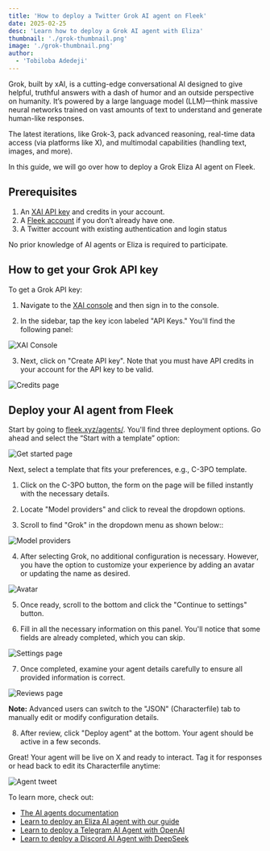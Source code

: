 ```yaml
---
title: 'How to deploy a Twitter Grok AI agent on Fleek'
date: 2025-02-25
desc: 'Learn how to deploy a Grok AI agent with Eliza'
thumbnail: './grok-thumbnail.png'
image: './grok-thumbnail.png'
author:
  - 'Tobiloba Adedeji'
---
```


Grok, built by xAI, is a cutting-edge conversational AI designed to give helpful, truthful answers with a dash of humor and an outside perspective on humanity. It’s powered by a large language model (LLM)—think massive neural networks trained on vast amounts of text to understand and generate human-like responses.

The latest iterations, like Grok-3, pack advanced reasoning, real-time data access (via platforms like X), and multimodal capabilities (handling text, images, and more).

In this guide, we will go over how to deploy a Grok Eliza AI agent on Fleek.

## Prerequisites

1. An [XAI API key](https://x.ai/api) and credits in your account.
2. A [Fleek account](https://fleek.xyz/) if you don’t already have one.
3. A Twitter account with existing authentication and login status

No prior knowledge of AI agents or Eliza is required to participate.

## How to get your Grok API key

To get a Grok API key:

1. Navigate to the [XAI console](https://x.ai/api) and then sign in to the console.

2. In the sidebar, tap the key icon labeled "API Keys." You'll find the following panel:

![XAI Console](./x-api-key.png)

3. Next, click on "Create API key". Note that you must have API credits in your account for the API key to be valid.

![Credits page](./credits-page.png)

## Deploy your AI agent from Fleek

Start by going to [fleek.xyz/agents/](https://fleek.xyz/agents/). You'll find three deployment options. Go ahead and select the “Start with a template” option:

![Get started page](./options-page.png)

Next, select a template that fits your preferences, e.g., C-3PO template.

1. Click on the C-3PO button, the form on the page will be filled instantly with the necessary details.

2. Locate "Model providers" and click to reveal the dropdown options.

3. Scroll to find "Grok" in the dropdown menu as shown below::

![Model providers](./models.png)

4. After selecting Grok, no additional configuration is necessary. However, you have the option to customize your experience by adding an avatar or updating the name as desired.

![Avatar](./avatar.png)

5. Once ready, scroll to the bottom and click the "Continue to settings" button.

6. Fill in all the necessary information on this panel. You'll notice that some fields are already completed, which you can skip.

![Settings page](./settings.png)

7. Once completed, examine your agent details carefully to ensure all provided information is correct.

![Reviews page](./reviews.png)

**Note:** Advanced users can switch to the "JSON" (Characterfile) tab to manually edit or modify configuration details.

8.  After review, click "Deploy agent" at the bottom. Your agent should be active in a few seconds.

Great! Your agent will be live on X and ready to interact. Tag it for responses or head back to edit its Characterfile anytime:

![Agent tweet](./agent-tweet.png)

To learn more, check out:

- [The AI agents documentation](/docs/ai-agents/)
- [Learn to deploy an Eliza AI agent with our guide](/guides/eliza-guide/)
- [Learn to deploy a Telegram AI Agent with OpenAI](/guides/telegram-ai-agent)
- [Learn to deploy a Discord AI Agent with DeepSeek](https://fleek.xyz/guides/deploy-ai-agent-deepseek-fleek)
